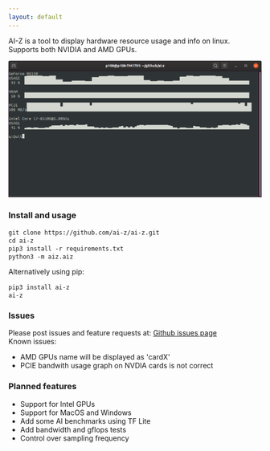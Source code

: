 ```yaml
---
layout: default
---
```


AI-Z is a tool to display hardware resource usage and info on linux. Supports both NVIDIA and AMD GPUs.


![screenhsot](./assets/screenshot01.png)

### Install and usage
```
git clone https://github.com/ai-z/ai-z.git
cd ai-z
pip3 install -r requirements.txt
python3 -m aiz.aiz
```
Alternatively using pip:
```
pip3 install ai-z
ai-z
```

### Issues
Please post issues and feature requests at: [Github issues page](https://github.com/ai-z/ai-z/issues) <br>
Known issues:
*   AMD GPUs name will be displayed as 'cardX'
*   PCIE bandwith usage graph on NVDIA cards is not correct


### Planned features
*   Support for Intel GPUs
*   Support for MacOS and Windows
*   Add some AI benchmarks using TF Lite
*   Add bandwidth and gflops tests
*   Control over sampling frequency
